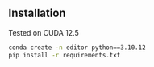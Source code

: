 ## Installation

Tested on CUDA 12.5

```bash
conda create -n editor python==3.10.12
pip install -r requirements.txt
```
